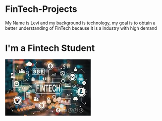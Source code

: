 # FinTech-Projects
My Name is Levi and my background is technology, my goal is to obtain a better understanding of FinTech because it is a industry with high demand
<h1>I'm a Fintech Student</h1>
<img src=/images/fintech.jpg" alt="This is the future">
